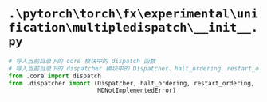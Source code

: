 # `.\pytorch\torch\fx\experimental\unification\multipledispatch\__init__.py`

```py
# 导入当前目录下的 core 模块中的 dispatch 函数
# 导入当前目录下的 dispatcher 模块中的 Dispatcher、halt_ordering、restart_ordering 和 MDNotImplementedError 类/函数
from .core import dispatch
from .dispatcher import (Dispatcher, halt_ordering, restart_ordering,
                         MDNotImplementedError)
```